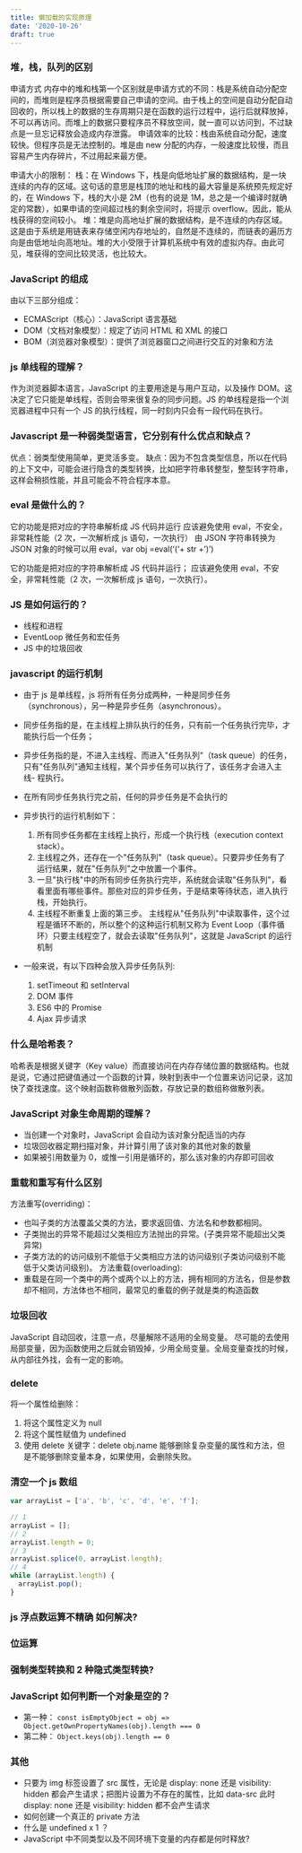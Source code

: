 ```yaml
---
title: 懒加载的实现原理
date: '2020-10-26'
draft: true
---
```


### 堆，栈，队列的区别

申请方式
内存中的堆和栈第一个区别就是申请方式的不同：栈是系统自动分配空间的，而堆则是程序员根据需要自己申请的空间。由于栈上的空间是自动分配自动回收的，所以栈上的数据的生存周期只是在函数的运行过程中，运行后就释放掉，不可以再访问。而堆上的数据只要程序员不释放空间，就一直可以访问到，不过缺点是一旦忘记释放会造成内存泄露。
申请效率的比较：栈由系统自动分配，速度较快。但程序员是无法控制的。堆是由 new 分配的内存，一般速度比较慢，而且容易产生内存碎片，不过用起来最方便。

申请大小的限制：
栈：在 Windows 下，栈是向低地址扩展的数据结构，是一块连续的内存的区域。这句话的意思是栈顶的地址和栈的最大容量是系统预先规定好的，在 Windows 下，栈的大小是 2M（也有的说是 1M，总之是一个编译时就确定的常数），如果申请的空间超过栈的剩余空间时，将提示 overflow。因此，能从栈获得的空间较小。
堆：堆是向高地址扩展的数据结构，是不连续的内存区域。这是由于系统是用链表来存储空闲内存地址的，自然是不连续的，而链表的遍历方向是由低地址向高地址。堆的大小受限于计算机系统中有效的虚拟内存。由此可见，堆获得的空间比较灵活，也比较大。

### JavaScript 的组成

由以下三部分组成：

- ECMAScript（核心）：JavaScript 语言基础
- DOM（文档对象模型）：规定了访问 HTML 和 XML 的接口
- BOM（浏览器对象模型）：提供了浏览器窗口之间进行交互的对象和方法

### js 单线程的理解？

作为浏览器脚本语言，JavaScript 的主要用途是与用户互动，以及操作 DOM。这决定了它只能是单线程，否则会带来很复杂的同步问题。JS 的单线程是指一个浏览器进程中只有一个 JS 的执行线程，同一时刻内只会有一段代码在执行。

### Javascript 是一种弱类型语言，它分别有什么优点和缺点？

优点：弱类型使用简单，更灵活多变。
缺点：因为不包含类型信息，所以在代码的上下文中，可能会进行隐含的类型转换，比如把字符串转整型，整型转字符串，这样会稍损性能，并且可能会不符合程序本意。

### eval 是做什么的？

它的功能是把对应的字符串解析成 JS 代码并运行
应该避免使用 eval，不安全，非常耗性能（2 次，一次解析成 js 语句，一次执行）
由 JSON 字符串转换为 JSON 对象的时候可以用 eval，var obj =eval(‘(‘+ str +’)’)

它的功能是把对应的字符串解析成 JS 代码并运行；
应该避免使用 eval，不安全，非常耗性能（2 次，一次解析成 js 语句，一次执行）。

### JS 是如何运行的？

- 线程和进程
- EventLoop 微任务和宏任务
- JS 中的垃圾回收

### javascript 的运行机制

- 由于 js 是单线程，js 将所有任务分成两种，一种是同步任务（synchronous），另一种是异步任务（asynchronous）。
- 同步任务指的是，在主线程上排队执行的任务，只有前一个任务执行完毕，才能执行后一个任务；
- 异步任务指的是，不进入主线程、而进入"任务队列"（task queue）的任务，只有"任务队列"通知主线程，某个异步任务可以执行了，该任务才会进入主线- 程执行。
- 在所有同步任务执行完之前，任何的异步任务是不会执行的
- 异步执行的运行机制如下：

  1. 所有同步任务都在主线程上执行，形成一个执行栈（execution context stack）。
  2. 主线程之外，还存在一个"任务队列"（task queue）。只要异步任务有了运行结果，就在"任务队列"之中放置一个事件。
  3. 一旦"执行栈"中的所有同步任务执行完毕，系统就会读取"任务队列"，看看里面有哪些事件。那些对应的异步任务，于是结束等待状态，进入执行栈，开始执行。
  4. 主线程不断重复上面的第三步。
     主线程从"任务队列"中读取事件，这个过程是循环不断的，所以整个的这种运行机制又称为 Event Loop（事件循环）只要主线程空了，就会去读取"任务队列"，这就是 JavaScript 的运行机制

- 一般来说，有以下四种会放入异步任务队列:
  1. setTimeout 和 setInterval
  1. DOM 事件
  1. ES6 中的 Promise
  1. Ajax 异步请求

### 什么是哈希表？

哈希表是根据关键字（Key value）而直接访问在内存存储位置的数据结构。也就是说，它通过把键值通过一个函数的计算，映射到表中一个位置来访问记录，这加快了查找速度。这个映射函数称做散列函数，存放记录的数组称做散列表。

### JavaScript 对象生命周期的理解？

- 当创建一个对象时，JavaScript 会自动为该对象分配适当的内存
- 垃圾回收器定期扫描对象，并计算引用了该对象的其他对象的数量
- 如果被引用数量为 0，或惟一引用是循环的，那么该对象的内存即可回收

### 重载和重写有什么区别

方法重写(overriding)：

- 也叫子类的方法覆盖父类的方法，要求返回值、方法名和参数都相同。
- 子类抛出的异常不能超过父类相应方法抛出的异常。(子类异常不能超出父类异常)
- 子类方法的的访问级别不能低于父类相应方法的访问级别(子类访问级别不能低于父类访问级别)。
  方法重载(overloading):
- 重载是在同一个类中的两个或两个以上的方法，拥有相同的方法名，但是参数却不相同，方法体也不相同，最常见的重载的例子就是类的构造函数

### 垃圾回收

JavaScript 自动回收，注意一点，尽量解除不适用的全局变量。
尽可能的去使用局部变量，因为函数使用之后就会销毁掉，少用全局变量。全局变量查找的时候，从内部往外找，会有一定的影响。

### delete

将一个属性给删除：

1. 将这个属性定义为 null
2. 将这个属性赋值为 undefined
3. 使用 delete 关键字：delete obj.name 能够删除复杂变量的属性和方法，但是不能够删除变量本身，如果使用，会删除失败。

### 清空一个 js 数组

```js
var arrayList = ['a', 'b', 'c', 'd', 'e', 'f'];

// 1
arrayList = [];
// 2
arrayList.length = 0;
// 3
arrayList.splice(0, arrayList.length);
// 4
while (arrayList.length) {
  arrayList.pop();
}
```

### js 浮点数运算不精确 如何解决?

### 位运算

### 强制类型转换和 2 种隐式类型转换?

### JavaScript 如何判断一个对象是空的？

- 第一种： `const isEmptyObject = obj => Object.getOwnPropertyNames(obj).length === 0`
- 第二种： `Object.keys(obj).length == 0`

### 其他

- 只要为 img 标签设置了 src 属性，无论是 display: none 还是 visibility: hidden 都会产生请求；把图片设置为不存在的属性，比如 data-src 此时 display: none 还是 visibility: hidden 都不会产生请求
- 如何创建一个真正的 private 方法
- 什么是 undefined x 1 ？
- JavaScript 中不同类型以及不同环境下变量的内存都是何时释放?
